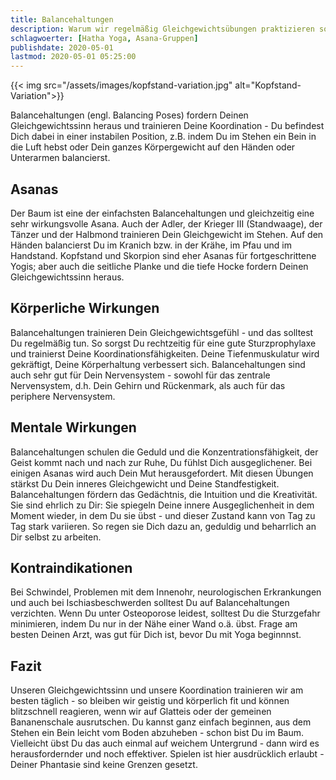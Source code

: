```yaml
---
title: Balancehaltungen
description: Warum wir regelmäßig Gleichgewichtsübungen praktizieren sollten
schlagwoerter: [Hatha Yoga, Asana-Gruppen]
publishdate: 2020-05-01
lastmod: 2020-05-01 05:25:00
---
```


{{< img src="/assets/images/kopfstand-variation.jpg" alt="Kopfstand-Variation">}}

Balancehaltungen (engl. Balancing Poses) fordern Deinen Gleichgewichtssinn heraus und trainieren Deine Koordination - Du befindest Dich dabei in einer instabilen Position, z.B. indem Du im Stehen ein Bein in die Luft hebst oder Dein ganzes Körpergewicht auf den Händen oder Unterarmen balancierst.

## Asanas

Der Baum ist eine der einfachsten Balancehaltungen und gleichzeitig eine sehr wirkungsvolle Asana. Auch der Adler, der Krieger III (Standwaage), der Tänzer und der Halbmond trainieren Dein Gleichgewicht im Stehen. Auf den Händen balancierst Du im Kranich bzw. in der Krähe, im Pfau und im Handstand. Kopfstand und Skorpion sind eher Asanas für fortgeschrittene Yogis; aber auch die seitliche Planke und die tiefe Hocke fordern Deinen Gleichgewichtssinn heraus. 


## Körperliche Wirkungen

Balancehaltungen trainieren Dein Gleichgewichtsgefühl - und das solltest Du regelmäßig tun. So sorgst Du rechtzeitig für eine gute Sturzprophylaxe und trainierst Deine Koordinationsfähigkeiten. Deine Tiefenmuskulatur wird gekräftigt, Deine Körperhaltung verbessert sich. Balancehaltungen sind auch sehr gut für Dein Nervensystem - sowohl für das zentrale Nervensystem, d.h. Dein Gehirn und Rückenmark, als auch für das periphere Nervensystem.


## Mentale Wirkungen

Balancehaltungen schulen die Geduld und die Konzentrationsfähigkeit, der Geist kommt nach und nach zur Ruhe, Du fühlst Dich ausgeglichener. Bei einigen Asanas wird auch Dein Mut herausgefordert. Mit diesen Übungen stärkst Du Dein inneres Gleichgewicht und Deine Standfestigkeit. Balancehaltungen fördern das Gedächtnis, die Intuition und die Kreativität. Sie sind ehrlich zu Dir: Sie spiegeln Deine innere Ausgeglichenheit in dem Moment wieder, in dem Du sie übst - und dieser Zustand kann von Tag zu Tag stark variieren. So regen sie Dich dazu an, geduldig und beharrlich an Dir selbst zu arbeiten.


## Kontraindikationen

Bei Schwindel, Problemen mit dem Innenohr, neurologischen Erkrankungen und auch bei Ischiasbeschwerden solltest Du auf Balancehaltungen verzichten. Wenn Du unter Osteoporose leidest, solltest Du die Sturzgefahr minimieren, indem Du nur in der Nähe einer Wand o.ä. übst. Frage am besten Deinen Arzt, was gut für Dich ist, bevor Du mit Yoga beginnnst.


## Fazit

Unseren Gleichgewichtssinn und unsere Koordination trainieren wir am besten täglich - so bleiben wir geistig und körperlich fit und können blitzschnell reagieren, wenn wir auf Glatteis oder der gemeinen Bananenschale ausrutschen. Du kannst ganz einfach beginnen, aus dem Stehen ein Bein leicht vom Boden abzuheben - schon bist Du im Baum. Vielleicht übst Du das auch einmal auf weichem Untergrund - dann wird es herausfordernder und noch effektiver. Spielen ist hier ausdrücklich erlaubt - Deiner Phantasie sind keine Grenzen gesetzt.